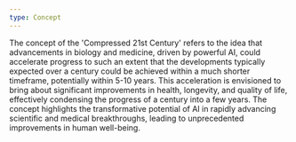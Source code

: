 ```yaml
---
type: Concept
---
```


The concept of the 'Compressed 21st Century' refers to the idea that advancements in biology and medicine, driven by powerful AI, could accelerate progress to such an extent that the developments typically expected over a century could be achieved within a much shorter timeframe, potentially within 5-10 years. This acceleration is envisioned to bring about significant improvements in health, longevity, and quality of life, effectively condensing the progress of a century into a few years. The concept highlights the transformative potential of AI in rapidly advancing scientific and medical breakthroughs, leading to unprecedented improvements in human well-being.
